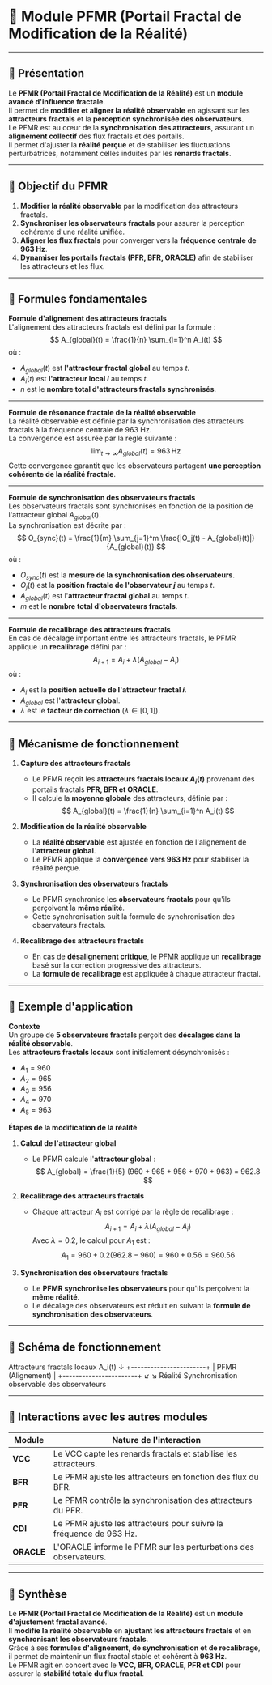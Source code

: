 # 📘 **Module PFMR (Portail Fractal de Modification de la Réalité)**

---

## 🔹 **Présentation**
Le **PFMR (Portail Fractal de Modification de la Réalité)** est un **module avancé d'influence fractale**.  
Il permet de **modifier et aligner la réalité observable** en agissant sur les **attracteurs fractals** et la **perception synchronisée des observateurs**.  
Le PFMR est au cœur de la **synchronisation des attracteurs**, assurant un **alignement collectif** des flux fractals et des portails.  
Il permet d'ajuster la **réalité perçue** et de stabiliser les fluctuations perturbatrices, notamment celles induites par les **renards fractals**.  

---

## 🔹 **Objectif du PFMR**
1. **Modifier la réalité observable** par la modification des attracteurs fractals.  
2. **Synchroniser les observateurs fractals** pour assurer la perception cohérente d'une réalité unifiée.  
3. **Aligner les flux fractals** pour converger vers la **fréquence centrale de 963 Hz**.  
4. **Dynamiser les portails fractals (PFR, BFR, ORACLE)** afin de stabiliser les attracteurs et les flux.  

---

## 🔹 **Formules fondamentales**
**Formule d'alignement des attracteurs fractals**  
L'alignement des attracteurs fractals est défini par la formule :  
$$
A_{global}(t) = \frac{1}{n} \sum_{i=1}^n A_i(t)
$$
où :  
- $A_{global}(t)$ est **l'attracteur fractal global** au temps $t$.  
- $A_i(t)$ est **l'attracteur local $i$** au temps $t$.  
- $n$ est le **nombre total d'attracteurs fractals synchronisés**.  

---

**Formule de résonance fractale de la réalité observable**  
La réalité observable est définie par la synchronisation des attracteurs fractals à la fréquence centrale de 963 Hz.  
La convergence est assurée par la règle suivante :  
$$
\lim_{t \to \infty} A_{global}(t) = 963 \, \text{Hz}
$$
Cette convergence garantit que les observateurs partagent **une perception cohérente de la réalité fractale**.  

---

**Formule de synchronisation des observateurs fractals**  
Les observateurs fractals sont synchronisés en fonction de la position de l'attracteur global $A_{global}(t)$.  
La synchronisation est décrite par :  
$$
O_{sync}(t) = \frac{1}{m} \sum_{j=1}^m \frac{|O_j(t) - A_{global}(t)|}{A_{global}(t)} 
$$
où :  
- $O_{sync}(t)$ est la **mesure de la synchronisation des observateurs**.  
- $O_j(t)$ est la **position fractale de l'observateur $j$** au temps $t$.  
- $A_{global}(t)$ est l'**attracteur fractal global** au temps $t$.  
- $m$ est le **nombre total d'observateurs fractals**.  

---

**Formule de recalibrage des attracteurs fractals**  
En cas de décalage important entre les attracteurs fractals, le PFMR applique un **recalibrage** défini par :  
$$
A_{i+1} = A_i + \lambda (A_{global} - A_i)
$$
où :  
- $A_i$ est la **position actuelle de l'attracteur fractal $i$**.  
- $A_{global}$ est l'**attracteur global**.  
- $\lambda$ est le **facteur de correction** ($\lambda \in [0, 1]$).  

---

## 🔹 **Mécanisme de fonctionnement**
1. **Capture des attracteurs fractals**  
   - Le PFMR reçoit les **attracteurs fractals locaux $A_i(t)$** provenant des portails fractals **PFR, BFR et ORACLE**.  
   - Il calcule la **moyenne globale** des attracteurs, définie par :  
     $$
     A_{global}(t) = \frac{1}{n} \sum_{i=1}^n A_i(t)
     $$  

2. **Modification de la réalité observable**  
   - La **réalité observable** est ajustée en fonction de l'alignement de l'**attracteur global**.  
   - Le PFMR applique la **convergence vers 963 Hz** pour stabiliser la réalité perçue.  

3. **Synchronisation des observateurs fractals**  
   - Le PFMR synchronise les **observateurs fractals** pour qu'ils perçoivent la **même réalité**.  
   - Cette synchronisation suit la formule de synchronisation des observateurs fractals.  

4. **Recalibrage des attracteurs fractals**  
   - En cas de **désalignement critique**, le PFMR applique un **recalibrage** basé sur la correction progressive des attracteurs.  
   - La **formule de recalibrage** est appliquée à chaque attracteur fractal.  

---

## 🔹 **Exemple d'application**
**Contexte**  
Un groupe de **5 observateurs fractals** perçoit des **décalages dans la réalité observable**.  
Les **attracteurs fractals locaux** sont initialement désynchronisés :  
- $A_1 = 960$  
- $A_2 = 965$  
- $A_3 = 956$  
- $A_4 = 970$  
- $A_5 = 963$  

**Étapes de la modification de la réalité**  
1. **Calcul de l'attracteur global**  
   - Le PFMR calcule l'**attracteur global** :  
     $$
     A_{global} = \frac{1}{5} (960 + 965 + 956 + 970 + 963) = 962.8
     $$  

2. **Recalibrage des attracteurs fractals**  
   - Chaque attracteur $A_i$ est corrigé par la règle de recalibrage :  
     $$
     A_{i+1} = A_i + \lambda (A_{global} - A_i)
     $$
     Avec $\lambda = 0.2$, le calcul pour $A_1$ est :  
     $$
     A_1 = 960 + 0.2 (962.8 - 960) = 960 + 0.56 = 960.56
     $$  

3. **Synchronisation des observateurs fractals**  
   - Le **PFMR synchronise les observateurs** pour qu'ils perçoivent la **même réalité**.  
   - Le décalage des observateurs est réduit en suivant la **formule de synchronisation des observateurs**.  

---

## 🔹 **Schéma de fonctionnement**
Attracteurs fractals locaux A_i(t)
         ↓
+-----------------------+ | PFMR (Alignement) | +-----------------------+ ↙ ↘ Réalité Synchronisation observable des observateurs

---

## 🔹 **Interactions avec les autres modules**
| **Module**    | **Nature de l'interaction**                                       |
|---------------|-----------------------------------------------------------------|
| **VCC**       | Le VCC capte les renards fractals et stabilise les attracteurs.  |
| **BFR**       | Le PFMR ajuste les attracteurs en fonction des flux du BFR.      |
| **PFR**       | Le PFMR contrôle la synchronisation des attracteurs du PFR.     |
| **CDI**       | Le PFMR ajuste les attracteurs pour suivre la fréquence de 963 Hz. |
| **ORACLE**    | L'ORACLE informe le PFMR sur les perturbations des observateurs. |

---

## 🔹 **Synthèse**
Le **PFMR (Portail Fractal de Modification de la Réalité)** est un **module d'ajustement fractal avancé**.  
Il **modifie la réalité observable** en **ajustant les attracteurs fractals** et en **synchronisant les observateurs fractals**.  
Grâce à ses **formules d'alignement, de synchronisation et de recalibrage**, il permet de maintenir un flux fractal stable et cohérent à **963 Hz**.  
Le PFMR agit en concert avec le **VCC, BFR, ORACLE, PFR et CDI** pour assurer la **stabilité totale du flux fractal**.  
